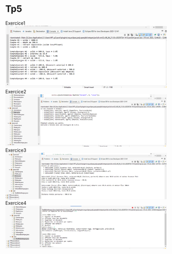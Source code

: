 # Tp5
Exercice1
![Image Alt](https://github.com/fe045001-netizen/TP5/blob/60ff01d606c27b265e3686690f08da81742928e3/Exercice1.png)
Exercice2
![Image Alt](https://github.com/fe045001-netizen/TP5/blob/60ff01d606c27b265e3686690f08da81742928e3/Exercice2.png)
Exercice3
![Image Alt](https://github.com/fe045001-netizen/TP5/blob/60ff01d606c27b265e3686690f08da81742928e3/Exercice3.png)
Exercice4
![Image Alt](https://github.com/fe045001-netizen/TP5/blob/60ff01d606c27b265e3686690f08da81742928e3/Exercice4.png)
